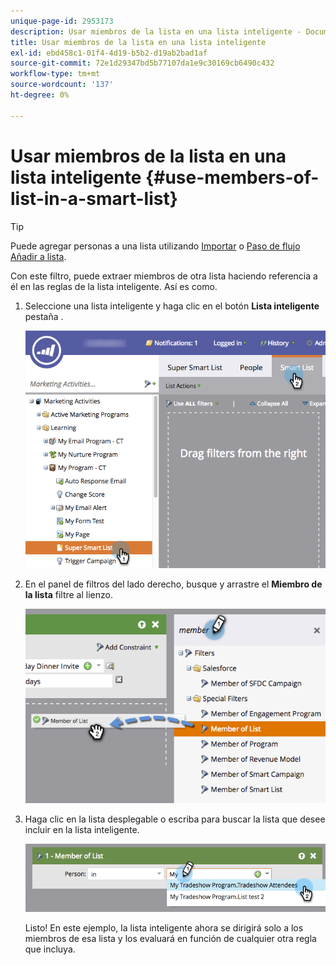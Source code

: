 ```yaml
---
unique-page-id: 2953173
description: Usar miembros de la lista en una lista inteligente - Documentos de Marketo - Documentación del producto
title: Usar miembros de la lista en una lista inteligente
exl-id: ebd458c1-01f4-4d19-b5b2-d19ab2bad1af
source-git-commit: 72e1d29347bd5b77107da1e9c30169cb6490c432
workflow-type: tm+mt
source-wordcount: '137'
ht-degree: 0%

---
```


# Usar miembros de la lista en una lista inteligente {#use-members-of-list-in-a-smart-list}

>[!TIP]
>
>Puede agregar personas a una lista utilizando [Importar](/help/marketo/getting-started/quick-wins/import-a-list-of-people.md) o [Paso de flujo Añadir a lista](/help/marketo/product-docs/core-marketo-concepts/smart-campaigns/flow-actions/add-to-list.md).

Con este filtro, puede extraer miembros de otra lista haciendo referencia a él en las reglas de la lista inteligente. Así es como.

1. Seleccione una lista inteligente y haga clic en el botón **Lista inteligente** pestaña .

   ![](assets/smartlist-sltab.png)

1. En el panel de filtros del lado derecho, busque y arrastre el **Miembro de la lista** filtre al lienzo.

   ![](assets/use-members-of-list-in-a-smart-list-2nd.png)

1. Haga clic en la lista desplegable o escriba para buscar la lista que desee incluir en la lista inteligente.

   ![](assets/memberoflist.png)

   Listo! En este ejemplo, la lista inteligente ahora se dirigirá solo a los miembros de esa lista y los evaluará en función de cualquier otra regla que incluya.
